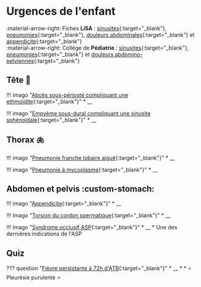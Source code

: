 # Urgences de l'enfant

:material-arrow-right: Fiches **LiSA** : [sinusites](https://livret.uness.fr/lisa/2024/Infections_naso-sinusiennes_de_l%E2%80%99adulte_et_de_l%E2%80%99enfant){:target="_blank"}, [pneumonies](https://livret.uness.fr/lisa/2024/Infections_broncho_pulmonaires_communautaires_de_l%E2%80%99adulte_et_de_l%E2%80%99enfant){:target="_blank"}, [douleurs abdominales](https://livret.uness.fr/lisa/2024/Douleurs_abdominales_aigu%C3%ABs_chez_l%E2%80%99enfant_et_chez_l%E2%80%99adulte){:target="_blank"} et [appendicite](https://livret.uness.fr/lisa/2024/Appendicite_de_l%E2%80%99enfant_et_de_l%E2%80%99adulte){:target="_blank"}  
:material-arrow-right: Collège de **Pédiatrie** : [sinusites](https://www.pedia-univ.fr/deuxieme-cycle/referentiel/infectiologie/sinusites){:target="_blank"}, [pneumonies](https://www.pedia-univ.fr/deuxieme-cycle/referentiel/pneumologie-cardiologie/pneumonies-aigues-communautaires){:target="_blank"} et [douleurs abdomino-pelviennes](https://www.pedia-univ.fr/deuxieme-cycle/referentiel/gastroenterologie-nutrition-chirurgie-abdominopelvienne/douleurs){:target="_blank"}


## Tête :child:

!!! imago "[Abcès sous-périosté compliquant une ethmoïdite](){:target="_blank"}"
    * __

!!! imago "[Empyème sous-dural compliquant une sinusite sphénoïdale](){:target="_blank"}"
    * __


## Thorax :lungs:

!!! imago "[Pneumonie franche lobaire aiguë](){:target="_blank"}"
    * __

!!! imago "[Pneumonie à mycoplasme](){:target="_blank"}"
    * __


## Abdomen et pelvis :custom-stomach:

!!! imago "[Appendicite](){:target="_blank"}"
    * __

!!! imago "[Torsion du cordon spermatique](){:target="_blank"}"
    * __

!!! imago "[Syndrome occlusif ASP](){:target="_blank"}"
    * __
    * Une des dernières indications de l'ASP


## Quiz

??? question "[Fièvre persistante à 72h d'ATB](){:target="_blank"}"
    * __
    * 
    * :star: Pleurésie purulente :star:

